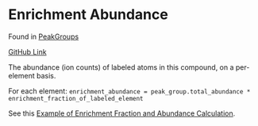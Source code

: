 # Enrichment Abundance

Found in [PeakGroups](../Download/About%20the%20Data/Data%20Types/PeakGroups.md)

[GitHub Link](https://github.com/Princeton-LSI-ResearchComputing/tracebase/blob/c8ef01327429b31a25c9824050487ecb641f491c/DataRepo/models/peak_group_label.py#L155-L167)

The abundance (ion counts) of labeled atoms in this compound, on a per-element basis.

For each element: `enrichment_abundance = peak_group.total_abundance * enrichment_fraction_of_labeled_element`

See this [Example of Enrichment Fraction and Abundance Calculation](Example%20of%20Enrichment%20Fraction%20and%20Abundance%20Calculation.md).
